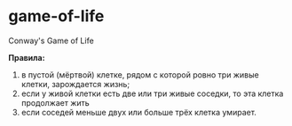 game-of-life
============

Conway's Game of Life

**Правила:**

1. в пустой (мёртвой) клетке, рядом с которой ровно три живые клетки, зарождается жизнь;
2. если у живой клетки есть две или три живые соседки, то эта клетка продолжает жить
3. если соседей меньше двух или больше трёх клетка умирает.
